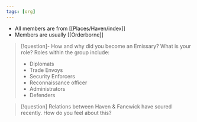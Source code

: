 ```yaml
---
tags: [org]
---
```


- All members are from [[Places/Haven/index]]
- Members are usually [[Orderborne]]
> [!question]- How and why did you become an Emissary? What is your role?
Roles within the group include:
> - Diplomats
> - Trade Envoys
> - Security Enforcers
> - Reconnaissance officer
> - Administrators
> - Defenders

> [!question] Relations between Haven & Fanewick have soured recently. How do you feel about this?
